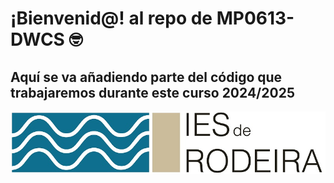 # ¡Bienvenid@! al repo de MP0613-DWCS 🤓

## Aquí se va añadiendo parte del código que trabajaremos durante este curso 2024/2025


![](./Media/logo-insti-pequeno.jpg)